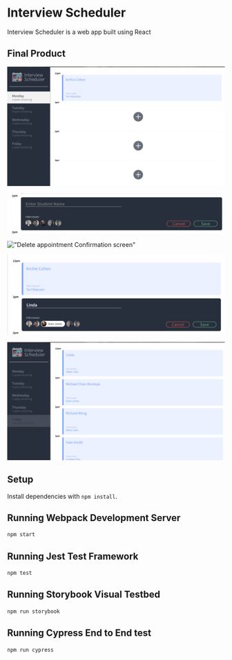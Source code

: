 # Interview Scheduler

Interview Scheduler is a web app built using React

## Final Product

!["Scheduler Home Page with calender view of appointment details for the week"](./docs/Home.jpg)

!["Add New Appointment Screen"](./docs/MakeAppointment.jpg)

!["Delete appointment Confirmation screen"](./docs/DeleteAppointment.jpg)

!["Edit existing appointment Screen"](./docs/EditAppointment.jpg)

!["Fully booked Friday with no spot avaialbe"](./docs/FullAppointment.jpg)

## Setup

Install dependencies with `npm install`.

## Running Webpack Development Server

```sh
npm start
```

## Running Jest Test Framework

```sh
npm test
```

## Running Storybook Visual Testbed

```sh
npm run storybook
```

## Running Cypress End to End test

```sh
npm run cypress
```

